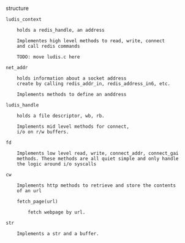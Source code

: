 structure

    ludis_context

        holds a redis_handle, an address

        Implementes high level methods to read, write, connect 
        and call redis commands

        TODO: move ludis.c here 

    net_addr

        holds information about a socket address
        create by calling redis_addr_in, redis_address_in6, etc.

        Implements methods to define an anddress

    ludis_handle

        holds a file descriptor, wb, rb.

        Implements mid level methods for connect, 
        i/o on r/w buffers.

    fd

        Implements low level read, write, connect_addr, connect_gai
        methods. These methods are all quiet simple and only handle
        the logic around i/o syscalls

    cw

        Implements http methods to retrieve and store the contents
        of an url

        fetch_page(url)

            fetch webpage by url. 

    str
        
        Implements a str and a buffer.
